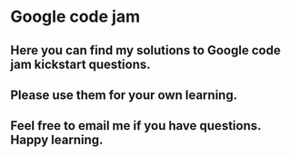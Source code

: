 # Google code jam
## Here you can find my solutions to Google code jam kickstart questions.
## Please use them for your own learning.
## Feel free to email me if you have questions. Happy learning.
